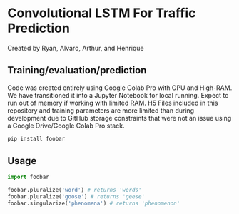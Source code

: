 # Convolutional LSTM For Traffic Prediction

Created by Ryan, Alvaro, Arthur, and Henrique

## Training/evaluation/prediction

Code was created entirely using Google Colab Pro with GPU and High-RAM. We have transitioned it into a Jupyter Notebook for local running. Expect to run out of memory if working with limited RAM. H5 Files included in this repository and training parameters are more limited than during development due to GitHub storage constraints that were not an issue using a Google Drive/Google Colab Pro stack.


```bash
pip install foobar
```

## Usage

```python
import foobar

foobar.pluralize('word') # returns 'words'
foobar.pluralize('goose') # returns 'geese'
foobar.singularize('phenomena') # returns 'phenomenon'